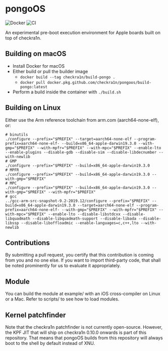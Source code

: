 pongoOS
=======
![Docker](https://github.com/checkra1n/pongoOS/workflows/Docker/badge.svg)
![CI](https://github.com/checkra1n/pongoOS/workflows/CI/badge.svg)

An experimental pre-boot execution environment for Apple boards built on top of checkra1n.

Building on macOS
-----------
* Install Docker for macOS
* Either build or pull the builder image
  + `docker build --tag checkra1n/build-pongo .`
  + `docker pull docker.pkg.github.com/checkra1n/pongoos/build-pongo:latest`
* Perform a build inside the container with `./build.sh`

Building on Linux
-----------

Either use the Arm reference toolchain from arm.com (aarch64-none-elf), or:

    # binutils
    ./configure --prefix="$PREFIX" --target=aarch64-none-elf --program-prefix=aarch64-none-elf- --build=x86_64-apple-darwin19.3.0 --with-gmp="$PREFIX" --with-mpfr="$PREFIX" --with-mpc="$PREFIX" --enable-lto --enable-plugins --disable-gdb --disable-sim --disable-libdecnumber --with-newlib
    # GMP
    ./configure --prefix="$PREFIX" --build=x86_64-apple-darwin19.3.0
    # MPFR
    ./configure --prefix="$PREFIX" --build=x86_64-apple-darwin19.3.0 --with-gmp="$PREFIX"
    # MPC
    ./configure --prefix="$PREFIX" --build=x86_64-apple-darwin19.3.0 --with-gmp="$PREFIX" --with-mpfr="$PREFIX"
    # gcc
    ../gcc-arm-src-snapshot-9.2-2019.12/configure --prefix="$PREFIX" --build=x86_64-apple-darwin19.3.0 --target=aarch64-none-elf --program-prefix=aarch64-none-elf- --with-gmp="$PREFIX" --with-mpfr="$PREFIX" --with-mpc="$PREFIX" --enable-lto --disable-libstdcxx --disable-libquadmath --disable-libquadmath-support --disable-libada --disable-libssp --disable-liboffloadmic --enable-languages=c,c++,lto --with-newlib

Contributions
-------------

By submitting a pull request, you certify that this contribution is coming from you and no one else. If you want to import third-party code, that shall be noted prominently for us to evaluate it appropriately.

Module
------
You can build the module at example/ with an iOS cross-compiler on Linux or a Mac. Refer to scripts/ to see how to load modules.

Kernel patchfinder
------------------

Note that the checkra1n patchfinder is not currently open-source. However, the KPF JIT that will ship on checkra1n 0.10.0 onwards is part of this repository. That means that pongoOS builds from this repository will always boot to the shell by default instead of XNU.
